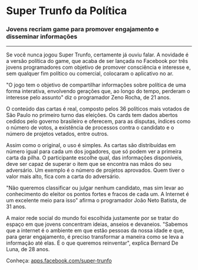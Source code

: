 # Super Trunfo da Política
### Jovens recriam game para promover engajamento e disseminar informações

---
 
Se você nunca jogou Super Trunfo, certamente já ouviu falar. A novidade é a versão política do game, que acaba de ser lançada no Facebook por três jovens programadores com objetivo de promover consciência  e interesse e, sem qualquer fim político ou comercial, colocaram o aplicativo no ar.
 
"O jogo tem o objetivo de compartilhar informações sobre política de uma forma interativa, envolvendo gerações que, ao longo do tempo, perderam o interesse pelo assunto" diz o programador Zeno Rocha, de 21 anos.
 
O conteúdo das cartas é real, composto pelos 36 políticos mais votados de São Paulo no primeiro turno das eleições. Os cards tem dados abertos cedidos pelo governo brasileiro e oferecem, para as disputas, índices como o número de votos, a existência de processos contra o candidato e o número de projetos vetados, entre outros.
 
Assim como o original, o uso é simples. As cartas são distribuídas em número igual para cada um dos jogadores, que só podem ver a primeira carta da pilha. O participante escolhe qual, das informações disponíveis, deve ser capaz de superar o item que se encontra nas mãos do seu adversário. Um exemplo é o número de projetos aprovados. Quem tiver o valor mais alto, fica com a carta do adversário.
 
"Não queremos classificar ou julgar nenhum candidato, mas sim levar ao conhecimento do eleitor os pontos fortes e fracos de cada um. A Internet é um excelente meio para isso" afirma o programador João Neto Batista, de 31 anos.
 
A maior rede social do mundo foi escolhida justamente por se tratar do espaço em que jovens concentram ideias, anseios e devaneios. "Sabemos que a internet é o ambiente em que estão pessoas da nossa idade e que, para gerar engajamento, é preciso transformar a maneira como se leva a informação até elas. É o que queremos reinventar", explica Bernard De Luna, de 28 anos.

Conheça: [apps.facebook.com/super-trunfo](http://apps.facebook.com/super-trunfo)